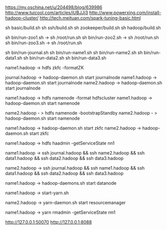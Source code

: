 https://my.oschina.net/u/204498/blog/639986
http://www.tuicool.com/articles/iUBJJj3
http://www.powerxing.com/install-hadoop-cluster/
http://tech.meituan.com/spark-tuning-basic.html

sh basic/build.sh
sh ssh/build.sh
sh zookeeper/build.sh
sh hadoop/build.sh

sh bin/run-zoo1.sh -> sh /root/run.sh
sh bin/run-zoo2.sh -> sh /root/run.sh
sh bin/run-zoo3.sh -> sh /root/run.sh

sh bin/run-journal.sh
sh bin/run-name1.sh
sh bin/run-name2.sh
sh bin/run-data1.sh
sh bin/run-data2.sh
sh bin/run-data3.sh

name1.hadoop -> hdfs zkfc -formatZK

journal.hadoop -> hadoop-daemon.sh start journalnode
name1.hadoop -> hadoop-daemon.sh start journalnode
name2.hadoop -> hadoop-daemon.sh start journalnode

name1.hadoop -> hdfs namenode -format hdfscluster
name1.hadoop -> hadoop-daemon.sh start namenode

name2.hadoop - > hdfs namenode -bootstrapStandby
name2.hadoop - > hadoop-daemon.sh start namenode

name1.hadoop -> hadoop-daemon.sh start zkfc
name2.hadoop -> hadoop-daemon.sh start zkfc

name1.hadoop -> hdfs haadmin -getServiceState nn1

name1.hadoop -> ssh journal.hadoop && ssh name2.hadoop && ssh data1.hadoop && ssh data2.hadoop && ssh data3.hadoop

name2.hadoop -> ssh journal.hadoop && ssh name1.hadoop && ssh data1.hadoop && ssh data2.hadoop && ssh data3.hadoop

name1.hadoop -> hadoop-daemons.sh start datanode

name1.hadoop -> start-yarn.sh

name2.hadoop -> yarn-daemon.sh start resourcemanager

name1.hadoop -> yarn rmadmin -getServiceState rm1

http://127.0.0.1:50070
http://127.0.0.1:8088